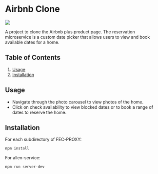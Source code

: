 # Airbnb Clone

![](Airbnb-Checkout.gif)

A project to clone the Airbnb plus product page. The reservation microservice is a custom date picker that allows users to view and book available dates for a home.

## Table of Contents

1. [Usage](#Usage)
1. [Installation](#Installation)

## Usage

* Navigate through the photo carousel to view photos of the home.
* Click on check availability to view blocked dates or to book a range of dates to reserve the home.

## Installation
For each subdirectory of FEC-PROXY:

```sh
npm install
```

For allen-service:

```sh
npm run server-dev
```